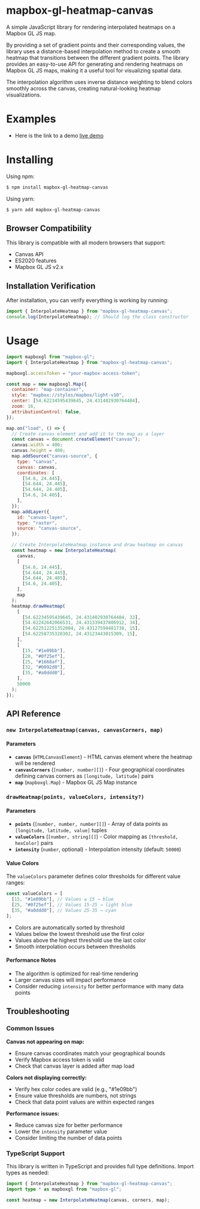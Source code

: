 # mapbox-gl-heatmap-canvas

A simple JavaScript library for rendering interpolated heatmaps on a Mapbox GL JS map.

By providing a set of gradient points and their corresponding values, the library uses a distance-based interpolation method to create a smooth heatmap that transitions between the different gradient points. The library provides an easy-to-use API for generating and rendering heatmaps on Mapbox GL JS maps, making it a useful tool for visualizing spatial data.

The interpolation algorithm uses inverse distance weighting to blend colors smoothly across the canvas, creating natural-looking heatmap visualizations.

# Examples

- Here is the link to a demo [live demo](https://mapbox-gl-heatmap-canvas.vercel.app/)

# Installing

Using npm:

```bash
$ npm install mapbox-gl-heatmap-canvas
```

Using yarn:

```bash
$ yarn add mapbox-gl-heatmap-canvas
```

## Browser Compatibility

This library is compatible with all modern browsers that support:

- Canvas API
- ES2020 features
- Mapbox GL JS v2.x

## Installation Verification

After installation, you can verify everything is working by running:

```javascript
import { InterpolateHeatmap } from "mapbox-gl-heatmap-canvas";
console.log(InterpolateHeatmap); // Should log the class constructor
```

# Usage

```javascript
import mapboxgl from "mapbox-gl";
import { InterpolateHeatmap } from "mapbox-gl-heatmap-canvas";

mapboxgl.accessToken = "your-mapbox-access-token";

const map = new mapboxgl.Map({
  container: "map-container",
  style: "mapbox://styles/mapbox/light-v10",
  center: [54.62234595439645, 24.431402930764484],
  zoom: 16,
  attributionControl: false,
});

map.on("load", () => {
  // Create canvas element and add it to the map as a layer
  const canvas = document.createElement("canvas");
  canvas.width = 400;
  canvas.height = 400;
  map.addSource("canvas-source", {
    type: "canvas",
    canvas: canvas,
    coordinates: [
      [54.6, 24.445],
      [54.644, 24.445],
      [54.644, 24.405],
      [54.6, 24.405],
    ],
  });
  map.addLayer({
    id: "canvas-layer",
    type: "raster",
    source: "canvas-source",
  });

  // Create InterpolateHeatmap instance and draw heatmap on canvas
  const heatmap = new InterpolateHeatmap(
    canvas,
    [
      [54.6, 24.445],
      [54.644, 24.445],
      [54.644, 24.405],
      [54.6, 24.405],
    ],
    map
  );
  heatmap.drawHeatmap(
    [
      [54.62234595439645, 24.431402930764484, 33],
      [54.62242642066531, 24.431339437806912, 34],
      [54.622512251352084, 24.43127594481738, 15],
      [54.62258735320302, 24.43123443015309, 15],
    ],
    [
      [15, "#1e09bb"],
      [20, "#0f25ef"],
      [25, "#1668af"],
      [32, "#0092d0"],
      [35, "#a0ddd0"],
    ],
    50000
  );
});
```

## API Reference

### `new InterpolateHeatmap(canvas, canvasCorners, map)`

#### Parameters

- **`canvas`** (`HTMLCanvasElement`) - HTML canvas element where the heatmap will be rendered
- **`canvasCorners`** (`[number, number][]`) - Four geographical coordinates defining canvas corners as `[longitude, latitude]` pairs
- **`map`** (`mapboxgl.Map`) - Mapbox GL JS Map instance

### `drawHeatmap(points, valueColors, intensity?)`

#### Parameters

- **`points`** (`[number, number, number][]`) - Array of data points as `[longitude, latitude, value]` tuples
- **`valueColors`** (`[number, string][]`) - Color mapping as `[threshold, hexColor]` pairs
- **`intensity`** (`number`, optional) - Interpolation intensity (default: `50000`)

#### Value Colors

The `valueColors` parameter defines color thresholds for different value ranges:

```javascript
const valueColors = [
  [15, "#1e09bb"], // Values ≤ 15 → blue
  [25, "#0f25ef"], // Values 15-25 → light blue
  [35, "#a0ddd0"], // Values 25-35 → cyan
];
```

- Colors are automatically sorted by threshold
- Values below the lowest threshold use the first color
- Values above the highest threshold use the last color
- Smooth interpolation occurs between thresholds

#### Performance Notes

- The algorithm is optimized for real-time rendering
- Larger canvas sizes will impact performance
- Consider reducing `intensity` for better performance with many data points

## Troubleshooting

### Common Issues

**Canvas not appearing on map:**

- Ensure canvas coordinates match your geographical bounds
- Verify Mapbox access token is valid
- Check that canvas layer is added after map load

**Colors not displaying correctly:**

- Verify hex color codes are valid (e.g., "#1e09bb")
- Ensure value thresholds are numbers, not strings
- Check that data point values are within expected ranges

**Performance issues:**

- Reduce canvas size for better performance
- Lower the `intensity` parameter value
- Consider limiting the number of data points

### TypeScript Support

This library is written in TypeScript and provides full type definitions. Import types as needed:

```typescript
import { InterpolateHeatmap } from "mapbox-gl-heatmap-canvas";
import type * as mapboxgl from "mapbox-gl";

const heatmap = new InterpolateHeatmap(canvas, corners, map);
```

